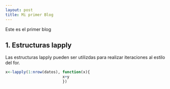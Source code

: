 ```yaml
---
layout: post
title: Mi primer Blog
---
```


Este es el primer blog
## 1. Estructuras lapply 
Las estructuras lapply pueden ser utilizdas para realizar iteraciones al estilo del for. 

``` r
x<-lapply(1:nrow(datos), function(x){
                         x+y
                         })                      
```
